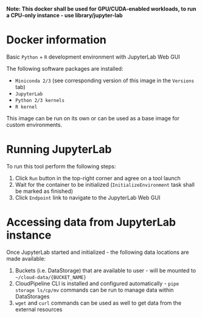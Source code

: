 **Note: This docker shall be used for GPU/CUDA-enabled workloads, to run a CPU-only instance - use library/jupyter-lab**

# Docker information

Basic `Python` + `R` development environment with JupyterLab Web GUI

The following software packages are installed:
* `Miniconda 2/3` (see corresponding version of this image in the `Versions` tab)
* `JupyterLab`
* `Python 2/3 kernels`
* `R kernel`

This image can be run on its own or can be used as a base image for custom environments.

# Running JupyterLab

To run this tool perform the following steps:
1. Click `Run` button in the top-right corner and agree on a tool launch
2. Wait for the container to be initialized (`InitializeEnvironment` task shall be marked as finished)
3. Click `Endpoint` link to navigate to the JupyterLab Web GUI

# Accessing data from JupyterLab instance

Once JupyterLab started and initialized - the following data locations are made available:
1. Buckets (i.e. DataStorage) that are available to user - will be mounted to `~/cloud-data/{BUCKET_NAME}`
2. CloudPipeline CLI is installed and configured automatically - `pipe storage ls/cp/mv` commands can be run to manage data within DataStorages
3. `wget` and `curl` commands can be used as well to get data from the external resources
